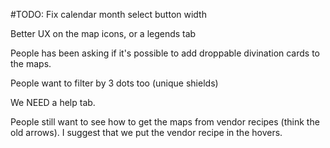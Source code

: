 #TODO:
Fix calendar month select button width

Better UX on the map icons, or a legends tab

People has been asking if it's possible to add droppable divination cards to the maps.

People want to filter by 3 dots too (unique shields)

We NEED a help tab.

People still want to see how to get the maps from vendor recipes (think the old arrows). I suggest that we put the vendor recipe in the hovers.
